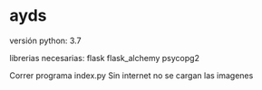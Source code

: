 # ayds

versión python: 3.7

librerias necesarias:
  flask
  flask_alchemy
  psycopg2
  
Correr programa index.py
Sin internet no se cargan las imagenes
